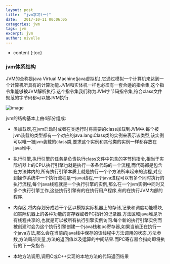 ```yaml
---
layout: post
title:  "jvm学习(一)"
date:   2017-10-11 00:06:05
categories: jvm
tags: jvm
excerpt: jvm
author: nivelle
---
```


* content
{:toc}

### jvm体系结构

JVM的全称是java Virtual Machine(java虚拟机),它通过模拟一个计算机来达到一个计算机所具有的计算功能.JVM和实体机一样也必须有一套合适的指令集,这个指令集能够被JVM解析执行.这个指令集我们称为JVM字节码指令集,符合class文件规范的字节码都可以被JVM执行.

![image](http://7xpuj1.com1.z0.glb.clouddn.com/jvm%E4%BD%93%E7%B3%BB%E7%BB%93%E6%9E%84.png)

jvm的结构基本上由4部分组成: 

- 类加载器,在jvm启动时或者在类运行时将需要的class加载到JVM中.每个被jvm装载的类型都有一个对应的java.lang.Class类的实例来表示该类型,该实例可以唯一被jvm装载的class类,要求这个实例和其他类的实例一样都存放在java堆中.

- 执行引擎,执行引擎的任务是负责执行class文件中包含的字节码指令,相当于实际机器上的CPU.执行引擎也就是执行一条条代码的一个流程,而代码都是包含在方法体内的,所有执行引擎本质上就是执行一个个方法所串起来的流程,对应到操作系统中一个执行流程是一java线程,一个java进程可以有多个同时执行的执行流程,每个java线程就是一个执行引擎的实例,那么在一个jvm实例中同时又多个执行引擎工作,这些执行引擎有的在执行用户程序,有的在执行JVM内部的程序.


- 内存区,将内存划分成若干个区以模拟实际机器上的存储,记录和调度功能模块,如实际机器上的各种功能的寄存器或者PC指针的记录器.方法区和java堆是所有线程共享的,也就是可以被所有执行引擎实例访问.每个新的执行引擎实例而被创建时会为这个执行引擎创建一个java栈和pc寄存器,如果当前正在执行一个java方法,那么会在当前的java栈中保存的该线程中方法调用的状态,方法参数,方法局部变量,方法的返回值以及运算的中间结果.而PC寄存器会指向即将执行的下一条指令.


- 本地方法调用,调用C或C++实现的本地方法的代码返回结果


